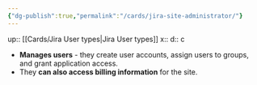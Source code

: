 ```yaml
---
{"dg-publish":true,"permalink":"/cards/jira-site-administrator/"}
---
```


up:: [[Cards/Jira User types\|Jira User types]] 
x:: 
d:: c

- **Manages users** - they create user accounts, assign users to groups, and grant application access. 
- They **can also access billing information** for the site.